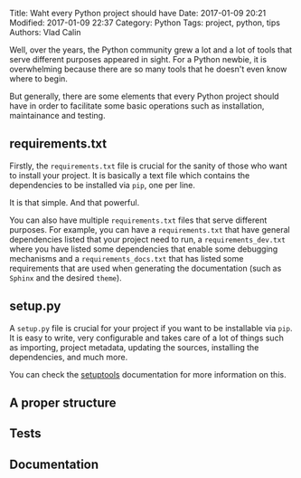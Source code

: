 Title: Waht every Python project should have
Date: 2017-01-09 20:21
Modified: 2017-01-09 22:37
Category: Python
Tags: project, python, tips
Authors: Vlad Calin

Well, over the years, the Python community grew a lot and a lot of tools that serve 
different purposes appeared in sight. For a Python newbie, it is overwhelming because 
there are so many tools that he doesn't even know where to begin.

But generally, there are some elements that every Python project should have in 
order to facilitate some basic operations such as installation, maintainance and testing.


## requirements.txt

Firstly, the ``requirements.txt`` file is crucial for the sanity of those who want to install your project.
It is basically a text file which contains the dependencies to be installed via ``pip``, one per line. 

It is that simple. And that powerful. 

You can also have multiple ``requirements.txt`` files that serve different purposes. For example,
you can have a ``requirements.txt`` that have general dependencies listed that your project need to run, a ``requirements_dev.txt`` where
you have listed some dependencies that enable some debugging mechanisms and a ``requirements_docs.txt`` that has listed some
requirements that are used when generating the documentation (such as ``Sphinx`` and the desired ``theme``).


## setup.py

A ``setup.py`` file is crucial for your project if you want to be installable via ``pip``. It is easy to write, very configurable and takes care of a lot of things such as importing, project metadata, updating the sources, installing the dependencies, and much more.

You can check the [setuptools](https://setuptools.readthedocs.io/en/latest/) documentation for more information on this. 

## A proper structure

## Tests

## Documentation